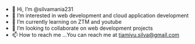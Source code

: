 - 👋 Hi, I’m @silvamania231
- 👀 I’m interested in web development and cloud application development
- 🌱 I’m currently learning on ZTM and youtube
- 💞️ I’m looking to collaborate on web development projects
- 📫 How to reach me ...You can reach me at tiamiyu.silva@gmail.com

<!---
silvamania231/silvamania231 is a ✨ special ✨ repository because its `README.md` (this file) appears on your GitHub profile.
You can click the Preview link to take a look at your changes.
--->
